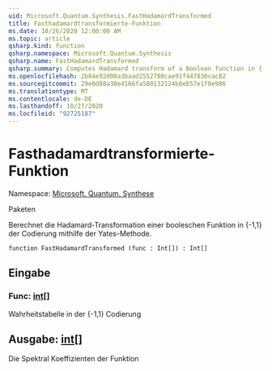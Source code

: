 ```yaml
---
uid: Microsoft.Quantum.Synthesis.FastHadamardTransformed
title: Fasthadamardtransformierte-Funktion
ms.date: 10/26/2020 12:00:00 AM
ms.topic: article
qsharp.kind: function
qsharp.namespace: Microsoft.Quantum.Synthesis
qsharp.name: FastHadamardTransformed
qsharp.summary: Computes Hadamard transform of a Boolean function in {-1,1} encoding using Yates's method
ms.openlocfilehash: 2b84e92d08a3baad2552780cae91f447830cac82
ms.sourcegitcommit: 29e0d88a30e4166fa580132124b0eb57e1f0e986
ms.translationtype: MT
ms.contentlocale: de-DE
ms.lasthandoff: 10/27/2020
ms.locfileid: "92725187"
---
```

# <a name="fasthadamardtransformed-function"></a>Fasthadamardtransformierte-Funktion

Namespace: [Microsoft. Quantum. Synthese](xref:Microsoft.Quantum.Synthesis)

Paketen [](https://nuget.org/packages/)


Berechnet die Hadamard-Transformation einer booleschen Funktion in {-1,1} der Codierung mithilfe der Yates-Methode.

```qsharp
function FastHadamardTransformed (func : Int[]) : Int[]
```


## <a name="input"></a>Eingabe

### <a name="func--int"></a>Func: [int](xref:microsoft.quantum.lang-ref.int)[]

Wahrheitstabelle in der {-1,1} Codierung



## <a name="output--int"></a>Ausgabe: [int](xref:microsoft.quantum.lang-ref.int)[]

Die Spektral Koeffizienten der Funktion